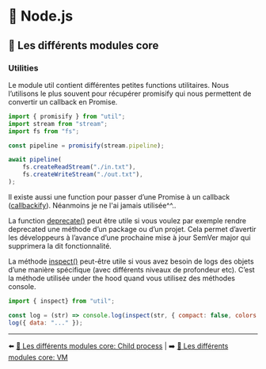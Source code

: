 # 🐢 Node.js

## 🌟 Les différents modules core

### Utilities

Le module util contient différentes petites functions utilitaires. Nous l’utilisons le plus souvent pour récupérer promisify qui nous permettent de convertir un callback en Promise.

```js
import { promisify } from "util";
import stream from "stream";
import fs from "fs";

const pipeline = promisify(stream.pipeline);

await pipeline(
    fs.createReadStream("./in.txt"),
    fs.createWriteStream("./out.txt"),
);
```

Il existe aussi une function pour passer d’une Promise à un callback ([callbackify](https://nodejs.org/api/util.html#util_util_callbackify_original)). Néanmoins je ne l'ai jamais utilisée^^..

La function [deprecate()](https://nodejs.org/api/util.html#util_util_deprecate_fn_msg_code) peut être utile si vous voulez par exemple rendre deprecated une méthode d’un package ou d’un projet. Cela permet d’avertir les développeurs à l’avance d’une prochaine mise à jour SemVer major qui supprimera la dit fonctionnalité.

La méthode [inspect()](https://nodejs.org/api/util.html#util_util_inspect_object_showhidden_depth_colors) peut-être utile si vous avez besoin de logs des objets d’une manière spécifique (avec différents niveaux de profondeur etc). C’est la méthode utilisée under the hood quand vous utilisez des méthodes console.

```js
import { inspect} from "util";

const log = (str) => console.log(inspect(str, { compact: false, colors: true }));
log({ data: "..." });
```

---

⬅️ [🌟 Les différents modules core: Child process](./child_process.md) |
➡️ [🌟 Les différents modules core: VM](./vm.md)

